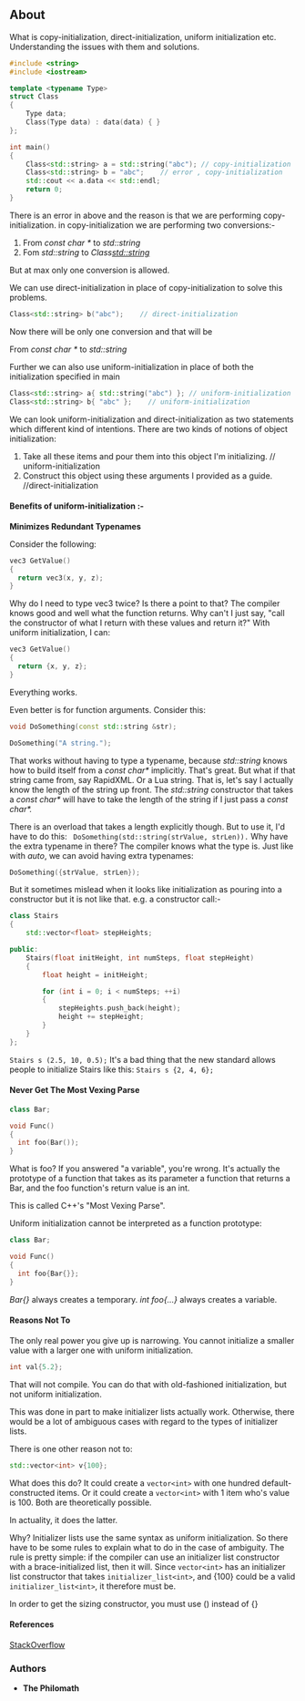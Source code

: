 ## About
What is copy-initialization, direct-initialization, uniform initialization etc. Understanding the issues with them and solutions.

```cpp
#include <string>
#include <iostream>

template <typename Type>
struct Class
{
    Type data;
    Class(Type data) : data(data) { }
};

int main()
{
    Class<std::string> a = std::string("abc"); // copy-initialization
    Class<std::string> b = "abc";    // error , copy-initialization
    std::cout << a.data << std::endl;
    return 0;
}
```

There is an error in above and the reason is that we are performing copy-initialization.
in copy-initialization we are performing two conversions:-
1. From  _const char *_ to _std::string_
2. Fom _std::string_ to _Class<std::string>_

But at max only one conversion is allowed.

We can use direct-initialization in place of copy-initialization to solve this problems.
```cpp
Class<std::string> b("abc");    // direct-initialization
```

Now there will be only one conversion and that will be

From  _const char *_ to _std::string_

Further we can also use uniform-initialization in place of both the initialization specified in main
```cpp
Class<std::string> a{ std::string("abc") }; // uniform-initialization
Class<std::string> b{ "abc" };    // uniform-initialization
```

We can look uniform-initialization and direct-initialization as
two statements which different kind of intentions. There are two kinds of notions of object initialization:
1) Take all these items and pour them into this object I'm initializing. // uniform-initialization
2) Construct this object using these arguments I provided as a guide. //direct-initialization

#### Benefits of uniform-initialization :-

**Minimizes Redundant Typenames**

Consider the following:
```cpp
vec3 GetValue()
{
  return vec3(x, y, z);
}
```
Why do I need to type vec3 twice? Is there a point to that? The compiler knows good and well what the function returns. Why can't I just say, "call the constructor of what I return with these values and return it?" With uniform initialization, I can:
```cpp
vec3 GetValue()
{
  return {x, y, z};
}
```
Everything works.

Even better is for function arguments. Consider this:
```cpp
void DoSomething(const std::string &str);

DoSomething("A string.");
```
That works without having to type a typename, because _std::string_ knows how to build itself from a _const char*_ implicitly. That's great. But what if that string came from, say RapidXML. Or a Lua string. That is, let's say I actually know the length of the string up front. The _std::string_ constructor that takes a _const char*_ will have to take the length of the string if I just pass a _const char*._

There is an overload that takes a length explicitly though. But to use it, I'd have to do this: ``` DoSomething(std::string(strValue, strLen)).``` Why have the extra typename in there? The compiler knows what the type is. Just like with _auto_, we can avoid having extra typenames:
```cpp
DoSomething({strValue, strLen});
```

But it sometimes mislead when it looks like initialization as pouring into a constructor but it is not like that. e.g. a constructor call:-
```cpp
class Stairs
{
    std::vector<float> stepHeights;

public:
    Stairs(float initHeight, int numSteps, float stepHeight)
    {
        float height = initHeight;

        for (int i = 0; i < numSteps; ++i)
        {
            stepHeights.push_back(height);
            height += stepHeight;
        }
    }
};
```

```Stairs s (2.5, 10, 0.5);```
It's a bad thing that the new standard allows people to initialize Stairs like this:
```Stairs s {2, 4, 6};```

#### Never Get The Most Vexing Parse

```cpp
class Bar;

void Func()
{
  int foo(Bar());
}
```
What is foo? If you answered "a variable", you're wrong. It's actually the prototype of a function that takes as its parameter a function that returns a Bar, and the foo function's return value is an int.

This is called C++'s "Most Vexing Parse".

Uniform initialization cannot be interpreted as a function prototype:
```cpp
class Bar;

void Func()
{
  int foo{Bar{}};
}
```
_Bar{}_ always creates a temporary. _int foo{...}_ always creates a variable.
#### Reasons Not To
The only real power you give up is narrowing. You cannot initialize a smaller value with a larger one with uniform initialization.
```cpp
int val{5.2};
```
That will not compile. You can do that with old-fashioned initialization, but not uniform initialization.

This was done in part to make initializer lists actually work. Otherwise, there would be a lot of ambiguous cases with regard to the types of initializer lists.

There is one other reason not to:
```cpp
std::vector<int> v{100};
```
What does this do? It could create a ```vector<int>``` with one hundred default-constructed items. Or it could create a ```vector<int>``` with 1 item who's value is 100. Both are theoretically possible.

In actuality, it does the latter.

Why? Initializer lists use the same syntax as uniform initialization. So there have to be some rules to explain what to do in the case of ambiguity. The rule is pretty simple: if the compiler can use an initializer list constructor with a brace-initialized list, then it will. Since ```vector<int>``` has an initializer list constructor that takes ```initializer_list<int>```, and {100} could be a valid ```initializer_list<int>```, it therefore must be.

In order to get the sizing constructor, you must use () instead of {}

#### References
[StackOverflow](https://softwareengineering.stackexchange.com/questions/133688/is-c11-uniform-initialization-a-replacement-for-the-old-style-syntax/133690#133690)

### Authors

* **The Philomath**
